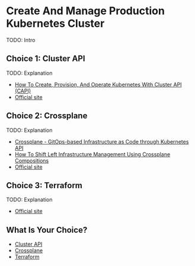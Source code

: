 # Create And Manage Production Kubernetes Cluster

TODO: Intro

## Choice 1: Cluster API

TODO: Explanation

* [How To Create, Provision, And Operate Kubernetes With Cluster API (CAPI)](https://youtu.be/8yUDUhZ6ako)
* [Official site](https://cluster-api.sigs.k8s.io/)

## Choice 2: Crossplane

TODO: Explanation

* [Crossplane - GitOps-based Infrastructure as Code through Kubernetes API](https://youtu.be/n8KjVmuHm7A)
* [How To Shift Left Infrastructure Management Using Crossplane Compositions](https://youtu.be/AtbS1u2j7po)
* [Official site](https://crossplane.io)

## Choice 3: Terraform

TODO: Explanation

* [Official site](https://terraform.io)

## What Is Your Choice?

* [Cluster API](cluster-api.md)
* [Crossplane](crossplane.md)
* [Terraform](terraform.md)